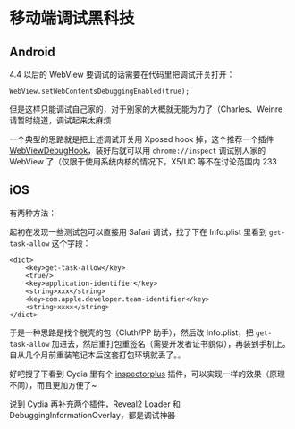 # 移动端调试黑科技

## Android

4.4 以后的 WebView 要调试的话需要在代码里把调试开关打开：

```
WebView.setWebContentsDebuggingEnabled(true);
```

但是这样只能调试自己家的，对于别家的大概就无能为力了（Charles、Weinre 请暂时绕道，调试起来太麻烦

一个典型的思路就是把上述调试开关用 Xposed hook 掉，这个推荐一个插件 [WebViewDebugHook](https://github.com/feix760/WebViewDebugHook)，装好后就可以用 `chrome://inspect` 调试别人家的 WebView 了（仅限于使用系统内核的情况下，X5/UC 等不在讨论范围内 233

## iOS

有两种方法：

起初在发现一些测试包可以直接用 Safari 调试，找了下在 Info.plist 里看到 `get-task-allow` 这个字段：

```
<dict>
    <key>get-task-allow</key>
    <true/>
    <key>application-identifier</key>
    <string>xxx</string>
    <key>com.apple.developer.team-identifier</key>
    <string>xxxx</string>
</dict>
```

于是一种思路是找个脱壳的包（Cluth/PP 助手），然后改 Info.plist，把 `get-task-allow` 加进去，然后重打包重签名（需要开发者证书貌似），再装到手机上。自从几个月前重装笔记本后这套打包环境就丢了。。

好吧搜了下看到 Cydia 里有个 [inspectorplus](https://github.com/imoldman/inspectorplus) 插件，可以实现一样的效果（原理不同），而且更加方便了~

说到 Cydia 再补充两个插件，Reveal2 Loader 和 DebuggingInformationOverlay，都是调试神器


